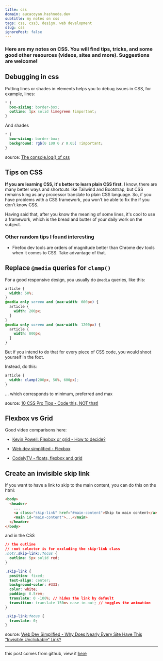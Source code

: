 ```yaml
---
title: css
domain: aucacoyan.hashnode.dev
subtitle: my notes on css
tags: css, css3, design, web development
slug: css
ignorePost: false
---
```


### Here are my notes on CSS. You will find tips, tricks, and some good other resources (videos, sites and more). Suggestions are welcome!

## Debugging in css

Putting lines or shades in elements helps you to debug issues in CSS, for example, lines:

```css
* {
  box-sizing: border-box;
  outline: 1px solid limegreen !important;
}
```

And shades

```css
* {
  box-sizing: border-box;
  background: rgb(0 100 0 / 0.05) !important;
}
```

source: [The console.log() of css](https://www.youtube.com/shorts/ii-lSK2_Nu4)

## Tips on CSS

**If you are learning CSS, it's better to learn plain CSS first**. I know, there are many better ways and shortcuts like Tailwind and Bootstrap, but CSS remains king as any processor translate to plain CSS language. So, if you have problems with a CSS framework, you won't be able to fix the if you don't know CSS.

Having said that, after you know the meaning of some lines, it's cool to use a framework, which is the bread and butter of your daily work on the subject.

### Other random tips I found interesting

- Firefox dev tools are orders of magnitude better than Chrome dev tools when it comes to CSS. Take advantage of that.

## Replace `@media` queries for `clamp()`

For a good responsive design, you usually do `@media` queries, like this:

```css
article {
  width: 50%;
}
@media only screen and (max-width: 600px) {
  article {
    width: 200px;
  }
}
@media only screen and (max-width: 1200px) {
  article {
    width: 800px;
  }
}
```

But if you intend to do that for every piece of CSS code, you would shoot yourself in the foot.

Instead, do this:

```css
article {
  width: clamp(200px, 50%, 600px);
}
```

... which corresponds to minimum, preferred and max

source: [10 CSS Pro Tips - Code this, NOT that!](https://www.youtube.com/watch?v=Qhaz36TZG5Y&ab_channel=Fireship)

## Flexbox vs Grid

Good video comparisons here:

- [Kevin Powell: Flexbox or grid - How to decide?](https://www.youtube.com/watch?v=3elGSZSWTbM&ab_channel=KevinPowell)

- [Web dev simplified - Flexbox](https://www.youtube.com/watch?v=fYq5PXgSsbE&ab_channel=WebDevSimplified)

- [CodelyTV - floats, flexbox and grid](https://www.youtube.com/watch?v=UBoEXXzjUw4)

## Create an invisible skip link

If you want to have a link to skip to the main content, you can do this on the html:

```html
<body>
  <header>
    ...
    <a class="skip-link" href="#main-content">Skip to main content</a>
    <main id="main-content">...</main>
  </header>
</body>
```

and in the CSS

```css
// the outline
// :not selector is for excluding the skip-link class
:not(.skip-link):focus {
  outline: 5px solid red;
}

.skip-link {
  position: fixed;
  text-align: center;
  background-color: #333;
  color: white;
  padding: 0.5rem;
  translate: 0 -100%; // hides the link by default
  transition: translate 150ms ease-in-out; // toggles the animation
}

.skip-link:focus {
  translate: 0;
}
```

source: [Web Dev Simplified - Why Does Nearly Every Site Have This “Invisible Unclickable“ Link?](https://www.youtube.com/watch?v=VUR0I5mqq7I)

---

this post comes from github, view it [here](https://github.com/AucaCoyan/blog/blob/main/css.md)
